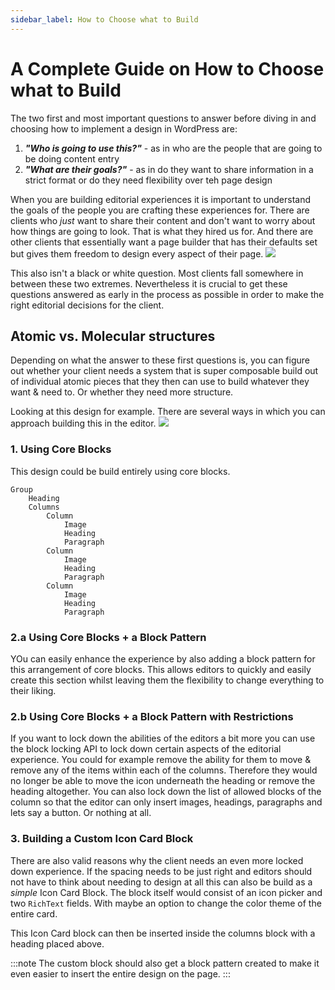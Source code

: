 ```yaml
---
sidebar_label: How to Choose what to Build
---
```


# A Complete Guide on How to Choose what to Build

The two first and most important questions to answer before diving in and choosing how to implement a design in WordPress are:

1. _**"Who is going to use this?"**_ - as in who are the people that are going to be doing content entry
2. _**"What are their goals?"**_ - as in do they want to share information in a strict format or do they need flexibility over teh page design

When you are building editorial experiences it is important to understand the goals of the people you are crafting these experiences for. There are clients who _just_ want to share their content and don't want to worry about how things are going to look. That is what they hired us for. And there are other clients that essentially want a page builder that has their defaults set but gives them freedom to design every aspect of their page.
![](/img/flexibility-scale.png)

This also isn't a black or white question. Most clients fall somewhere in between these two extremes. Nevertheless it is crucial to get these questions answered as early in the process as possible in order to make the right editorial decisions for the client.

## Atomic vs. Molecular structures

Depending on what the answer to these first questions is, you can figure out whether your client needs a system that is super composable build out of individual atomic pieces that they then can use to build whatever they want & need to. Or whether they need more structure.

Looking at this design for example. There are several ways in which you can approach building this in the editor.
![](/img/sample-design-boxes.png)

### 1. Using Core Blocks

This design could be build entirely using core blocks.

```
Group
    Heading
    Columns
        Column
            Image
            Heading
            Paragraph
        Column
            Image
            Heading
            Paragraph
        Column
            Image
            Heading
            Paragraph
```

### 2.a Using Core Blocks + a Block Pattern

YOu can easily enhance the experience by also adding a block pattern for this arrangement of core blocks. This allows editors to quickly and easily create this section whilst leaving them the flexibility to change everything to their liking.

### 2.b Using Core Blocks + a Block Pattern with Restrictions

If you want to lock down the abilities of the editors a bit more you can use the block locking API to lock down certain aspects of the editorial experience. You could for example remove the ability for them to move & remove any of the items within each of the columns. Therefore they would no longer be able to move the icon underneath the heading or remove the heading altogether. You can also lock down the list of allowed blocks of the column so that the editor can only insert images, headings, paragraphs and lets say a button. Or nothing at all.

### 3. Building a Custom Icon Card Block

There are also valid reasons why the client needs an even more locked down experience. If the spacing needs to be just right and editors should not have to think about needing to design at all this can also be build as a _simple_ Icon Card Block. The block itself would consist of an icon picker and two `RichText` fields. With maybe an option to change the color theme of the entire card.

This Icon Card block can then be inserted inside the columns block with a heading placed above.

:::note
The custom block should also get a block pattern created to make it even easier to insert the entire design on the page.
:::
